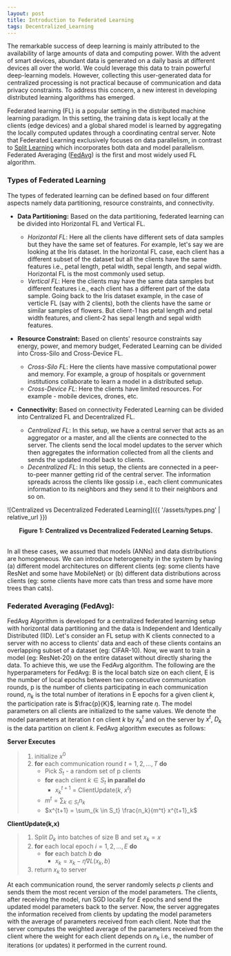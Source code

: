 ```yaml
---
layout: post
title: Introduction to Federated Learning
tags: Decentralized_Learning
---
```


The remarkable success of deep learning is mainly attributed to the availability of large amounts of data and computing power. With the advent of smart devices, abundant data is generated on a daily basis at different devices all over the world. We could leverage this data to train powerful deep-learning models. However, collecting this user-generated data for centralized processing is not practical because of communication and data privacy constraints. To address this concern, a new interest in developing distributed learning algorithms has emerged. 

Federated learning (FL) is a popular setting in the distributed machine learning paradigm. In this setting, the training data is kept locally at the clients (edge devices) and a global shared model is learned by aggregating the locally computed updates through a coordinating central server. Note that Federated Learning exclusively focuses on data parallelism, in contrast to [Split Learning](https://www.media.mit.edu/projects/distributed-learning-and-collaborative-learning-1/overview/) which incorporates both data and model parallelism. Federated Averaging ([FedAvg](https://arxiv.org/pdf/1602.05629.pdf)) is the first and most widely used FL algorithm.

### Types of Federated Learning
The types of federated learning can be defined based on four different aspects namely data partitioning, resource constraints, and connectivity. 

* **Data Partitioning:** Based on the data partitioning, federated learning can be divided into Horizontal FL and Vertical FL.
    * *Horizontal FL*: Here all the clients have different sets of data samples but they have the same set of features. For example, let's say we are looking at the Iris dataset. In the horizontal FL case, each client has a different subset of the dataset but all the clients have the same features i.e., petal length, petal width, sepal length, and sepal width. Horizontal FL is the most commonly used setup.
    * *Vertical FL*: Here the clients may have the same data samples but different features i.e., each client has a different part of the data sample. Going back to the Iris dataset example, in the case of verticle FL (say with 2 clients), both the clients have the same or similar samples of flowers. But client-1 has petal length and petal width features, and client-2 has sepal length and sepal width features.

* **Resource Constraint:** Based on clients' resource constraints say energy, power, and memory budget, Federated Learning can be divided into Cross-Silo and Cross-Device FL.
    *   *Cross-Silo FL*: Here the clients have massive computational power and memory. For example, a group of hospitals or government institutions collaborate to learn a model in a distributed setup.
    *   *Cross-Device FL*: Here the clients have limited resources. For example - mobile devices, drones, etc.
 
* **Connectivity:** Based on connectivity Federated Learning can be divided into Centralized FL and Decentralized FL.
    * *Centralized FL*: In this setup, we have a central server that acts as an aggregator or a master, and all the clients are connected to the server. The clients send the local model updates to the server which then aggregates the information collected from all the clients and sends the updated model back to clients.
    * *Decentralized FL*: In this setup, the clients are connected in a peer-to-peer manner getting rid of the central server. The information spreads across the clients like gossip i.e., each client communicates information to its neighbors and they send it to their neighbors and so on.
  
![Centralized vs Decentralized Federated Learning]({{ '/assets/types.png' | relative_url }}) 
<div align="center">
<strong>Figure 1: Centralized vs Decentralized Federated Learning Setups.</strong>
</div>
<br>
 
In all these cases, we assumed that models (ANNs) and data distributions are homogeneous. We can introduce heterogeneity in the system by having (a) different model architectures on different clients (eg: some clients have ResNet and some have MobileNet) or (b) different data distributions across clients (eg: some clients have more cats than tress and some have more trees than cats).

### Federated Averaging (FedAvg):

FedAvg Algorithm is developed for a centralized federated learning setup with horizontal data partitioning and the data is Independent and Identically Distributed (IID). Let's consider an FL setup with K clients connected to a server with no access to clients' data and each of these clients contains an overlapping subset of a dataset (eg: CIFAR-10). Now, we want to train a model (eg: ResNet-20) on the entire dataset without directly sharing the data. To achieve this, we use the FedAvg algorithm. The following are the hyperparameters for FedAvg: B is the local batch size on each client, E is the number of local epochs between two consecutive communication rounds, p is the number of clients participating in each communication round, $n_k$ is the total number of iterations in E epochs for a given client $k$, the participation rate is $\frac{p}{K}$, learning rate $\eta$. The model parameters on all clients are initialized to the same values. We denote the model parameters at iteration $t$ on client $k$ by $x_k^t$ and on the server by $x^t$, $D_k$ is the data partition on client $k$. FedAvg algorithm executes as follows:

**Server Executes**

   > 1. initialize $x^0$
   > 2. **for** each communication round $t=1,2,...,T$ **do**
   >    * Pick $S_t$ - a random set of p clients
   >    * **for** each client $k \in S_t$ **in parallel do**
   >      * $x^{t+1}_k$ = ClientUpdate($k$, $x^t$)  
   >    * $m^t = \sum_{k \in S_t} n_k$  
   >    * $x^{t+1} = \sum_{k \in S_t} \frac{n_k}{m^t} x^{t+1}_k$

**ClientUpdate(k,x)**

   > 1. Split $D_k$ into batches of size B and set $x_k = x$
   > 2. **for** each local epoch $i=1,2,...,E$ **do**
   >    * **for** each batch $b$ **do**
   >      * $x_k = x_k - \eta \nabla L(x_k,b)$ 
   > 3. return $x_k$ to server

At each communication round, the server randomly selects $p$ clients and sends them the most recent version of the model parameters. The clients, after receiving the model, run SGD locally for $E$ epochs and send the updated model parameters back to the server. Now, the server aggregates the information received from clients by updating the model parameters with the average of parameters received from each client. Note that the server computes the weighted average of the parameters received from the client where the weight for each client depends on $n_k$ i.e., the number of iterations (or updates) it performed in the current round.
